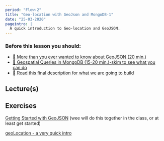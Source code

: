 ```yaml
---
period: "Flow-2"
title: "Geo-location with GeoJson and MongoDB-1"
date: "25-03-2020"
pageintro: |
  A quick introduction to Geo-location and GeoJSON.
---
```


### Before this lesson you should:

<!--BEGIN readings ##-->

- [:book: More than you ever wanted to know about GeoJSON (20 min.)](https://macwright.org/2015/03/23/geojson-second-bite)
- [:book: Geospatial Queries in MongoDB (15-20 min.)-skim to see what you can do](https://docs.mongodb.com/manual/geospatial-queries/)
- [:book: Read this final description for what we are going to build](https://docs.google.com/document/d/1bP7ZL4yatw6wYlobsOH5SmZH2jLPTg2E-UIbAdHAiGU/edit?usp=sharing)
  <!--END readings ##-->

## Lecture(s)

<!--BEGIN lectures ##-->

<!--END lectures ##-->

## Exercises

<!--BEGIN exercises ##-->

[Getting Started with GeoJSON](https://docs.google.com/document/d/18jiCYNfXUBjx4Q7fJeoSxI_A4BnDtCsVGV8Jg35JmeI/edit?usp=sharing) (wee will do this together in the class, or at least get started)

<!--END exercises ##-->

<!--BEGIN slides ##-->

[geoLocation - a very quick intro](https://docs.google.com/presentation/d/1glznT9YaizO9Kqv9Hwf5vaP5duO68TZ7lcNH1DbmQXg/edit?usp=sharing)

<!--END slides ##-->
